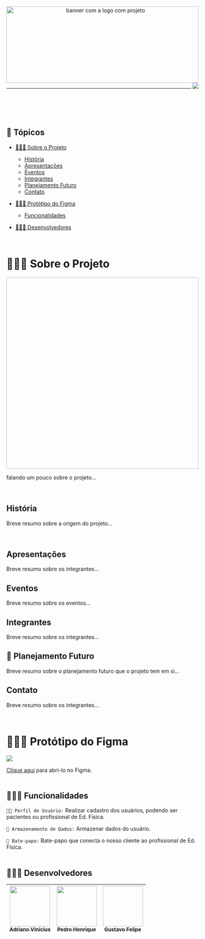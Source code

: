 <header id="cabecario">
  <img Porto Mix height="200px" width="100%" alt="banner com a logo com projeto"/>
  <img src="http://img.shields.io/static/v1?label=STATUS&message=EM%20DESENVOLVIMENTO&color=RED&style=for-the-badge" align="right" >
  <hr>
</header>

<br>

<main>
  <h2 id="topicos">📜 Tópicos</h2>

  - [👨🏾‍🏫 Sobre o Projeto](#sobre-o-projeto)
    - [História](#historia)
    - [Apresentações](#apresentacoes)
    - [Eventos](#eventos)
    - [Integrantes](#integrantes)
    - [Planejamento Futuro](#planejamento-futuro)
    - [Contato](#contato)

  - [👨🏾‍🎨 Protótipo do Figma](#prototipo-figma)
    - [Funcionalidades](#funcionalidades)

  - [👨🏾‍💻 Desenvolvedores](#equipe)

  <br>

  <h1 id="sobre-o-projeto">👨🏾‍🏫 Sobre o Projeto</h1>
  <img banner height="500px" width="100%">
  <p>
    falando um pouco sobre o projeto...
  </p>

  <br>

  <h2 id="historia"> História</h2>
  <p>
    Breve resumo sobre a origem do projeto...
  </p>
  <br>

<h2 id="apresentacoes"> Apresentações</h2>
  <p>
    Breve resumo sobre os integrantes...
  </p>
 
  <h2 id="eventos"> Eventos</h2>
  <p>
    Breve resumo sobre os eventos...
  </p>
  
  <h2 id="integrantes"> Integrantes</h2>
  <p>
    Breve resumo sobre os integrantes...
  </p>
  
  <h2 id="planejamento-futuro">🎯 Planejamento Futuro</h2>
  <p>
    Breve resumo sobre o planejamento futuro que o projeto tem em si...
  </p>
  
  <h2 id="contato"> Contato</h2>
  <p>
    Breve resumo sobre os integrantes...
  </p>
  
  <br>
  
  <h1 id="prototipo-figma">👨🏾‍🎨 Protótipo do Figma</h1>
  <img src="https://cdn.discordapp.com/attachments/743927816021737565/1035715750939332638/banner_readme.png">
  
  <a href="https://www.figma.com/proto/0tP1x3ZWl4CebcvS4uf5LW/FitMoment?scaling=scale-down&page-id=0%3A1&node-id=10%3A2&starting-point-node-id=1%3A2">Clique aqui</a>     para abri-lo no Figma.
  <br><br>
 
  <h2 id="funcionalidades">👨🏾‍🔧 Funcionalidades</h2>

  `🧑🏾 Perfil de Usuário:` Realizar cadastro dos usuários, podendo ser pacientes ou profissional de Ed. Física.

  `📁 Armazenamento de Dados:` Armazenar dados do usuário.

  `📩 Bate-papo:` Bate-papo que conecta o nosso cliente ao profissional de Ed. Física.
  <br><br>

  
<footer>
  
  <h2 id="desenvolvedores">👨🏾‍💻 Desenvolvedores</h2>
  
| [<img src="https://avatars.githubusercontent.com/u/83666455?v=4" width="105px" height="105px"><br><sub>Adriano Vinícius</sub>](https://www.linkedin.com/in/adriano-vin%C3%ADcius-bispoda-silva-85293a240/) | [<img src="https://cdn.discordapp.com/attachments/743927816021737565/1033537623379161198/IMG-20221022-WA0041.jpg" width="105px" height="105px"><br><sub>Pedro Henrique</sub>](https://www.linkedin.com/in/pedro-henrique-125a49184/) | [<img foto de gustavo width="105px" height="105px"><br><sub>Gustavo Felipe</sub>](https://www.instagram.com/joaoo_em/) |
|----------|----------|----------|

</footer>
